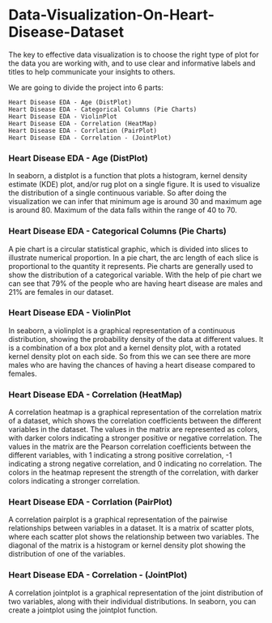 # Data-Visualization-On-Heart-Disease-Dataset
The key to effective data visualization is to choose the right type of plot for the data you are working with, and to use clear and informative labels and titles to help communicate your insights to others.

 

We are going to divide the project into 6 parts:

    Heart Disease EDA - Age (DistPlot)
    Heart Disease EDA - Categorical Columns (Pie Charts)
    Heart Disease EDA - ViolinPlot
    Heart Disease EDA - Correlation (HeatMap)
    Heart Disease EDA - Corrlation (PairPlot)
    Heart Disease EDA - Correlation - (JointPlot)

### Heart Disease EDA - Age (DistPlot)
In seaborn, a distplot is a function that plots a histogram, kernel density estimate (KDE) plot, and/or rug plot on a single figure. It is used to visualize the distribution of a single continuous variable.
So after doing the visualization we can infer that minimum age is around 30 and maximum age is around 80. Maximum of the data falls within the range of 40 to 70.

### Heart Disease EDA - Categorical Columns (Pie Charts)
A pie chart is a circular statistical graphic, which is divided into slices to illustrate numerical proportion. In a pie chart, the arc length of each slice is proportional to the quantity it represents. Pie charts are generally used to show the distribution of a categorical variable.
With the help of pie chart we can see that 79% of the people who are having heart disease are males and 21% are females in our dataset.

### Heart Disease EDA - ViolinPlot
In seaborn, a violinplot is a graphical representation of a continuous distribution, showing the probability density of the data at different values. It is a combination of a box plot and a kernel density plot, with a rotated kernel density plot on each side.
So from this we can see there are more males who are having the chances of having a heart disease compared to females.

### Heart Disease EDA - Correlation (HeatMap)
A correlation heatmap is a graphical representation of the correlation matrix of a dataset, which shows the correlation coefficients between the different variables in the dataset. The values in the matrix are represented as colors, with darker colors indicating a stronger positive or negative correlation.
The values in the matrix are the Pearson correlation coefficients between the different variables, with 1 indicating a strong positive correlation, -1 indicating a strong negative correlation, and 0 indicating no correlation. The colors in the heatmap represent the strength of the correlation, with darker colors indicating a stronger correlation.

### Heart Disease EDA - Corrlation (PairPlot)
A correlation pairplot is a graphical representation of the pairwise relationships between variables in a dataset. It is a matrix of scatter plots, where each scatter plot shows the relationship between two variables. The diagonal of the matrix is a histogram or kernel density plot showing the distribution of one of the variables.

### Heart Disease EDA - Correlation - (JointPlot)
A correlation jointplot is a graphical representation of the joint distribution of two variables, along with their individual distributions. In seaborn, you can create a jointplot using the jointplot function.
 
